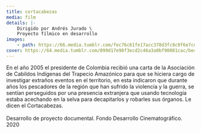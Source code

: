 ```yaml
---
title: cortacabezas
media: film
details: |-
    Dirigido por Andrés Jurado \
    Proyecto fílmico en desarrollo
images:
    - path: https://66.media.tumblr.com/fec76c61fe17acc378d3fc8c0f6e7cd9/0b8471b342fbe119-e9/s1280x1920/4e5a86cef92add321bcc0b9c6d3a9168fe6d68e3.jpg
cover: https://64.media.tumblr.com/099d17e98f3ecd2c46a3a0bf90081cac/be4b5533c24e292d-68/s1280x1920/6ba340462ed5cd06e5c6444c3b3222330109a9c8.png
---
```


En el año 2005 el presidente de Colombia recibió una carta de la Asociación de Cabildos Indígenas del Trapecio Amazónico para que se hiciera cargo de investigar extraños eventos en el territorio, en esta indicaron que durante años los pescadores de la región que han sufrido la violencia y la guerra, se sentían perseguidos por una presencia extranjera que usando tecnología estaba acechando en la selva para decapitarlos y robarles sus órganos. Le dicen el Cortacabezas.
<br>
<br>
Desarrollo de proyecto documental. Fondo Desarrollo Cinematográfico. 2020

